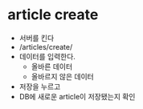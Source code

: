 # article create

* 서버를 킨다
* /articles/create/
* 데이터를 입력한다.
  * 올바른 데이터
  * 올바르지 않은 데이터
* 저장을 누르고
* DB에 새로운 article이 저장됐는지 확인